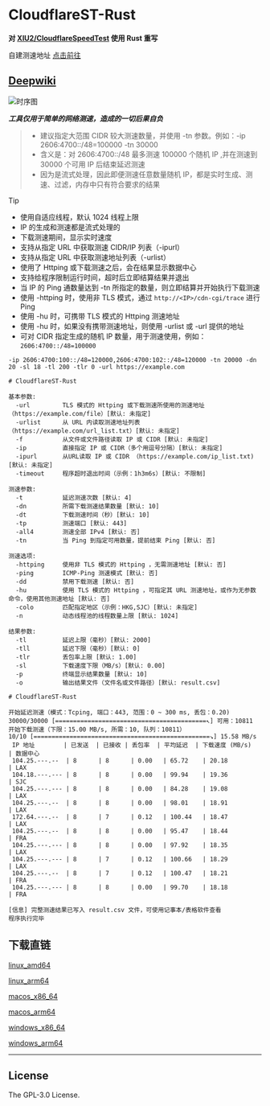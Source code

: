 # CloudflareST-Rust

**对 [XIU2/CloudflareSpeedTest](https://github.com/XIU2/CloudflareSpeedTest) 使用 Rust 重写**

自建测速地址 [点击前往](https://github.com/GuangYu-yu/CF-Workers-SpeedTestURL)

## [Deepwiki](https://deepwiki.com/GuangYu-yu/CloudflareST-Rust)

![时序图](https://gitee.com/zhxdcyy/cfurl/raw/master/4ce77970-3d26-4553-90e9-1d15c65da238.png)

***工具仅用于简单的网络测速，造成的一切后果自负***

> - 建议指定大范围 CIDR 较大测速数量，并使用 -tn 参数。例如：-ip 2606:4700::/48=100000 -tn 30000
> - 含义是：对 2606:4700::/48 最多测速 100000 个随机 IP ,并在测速到 30000 个可用 IP 后结束延迟测速
> - 因为是流式处理，因此即便测速任意数量随机 IP，都是实时生成、测速、过滤，内存中只有符合要求的结果

> [!TIP]
> - 使用自适应线程，默认 1024 线程上限
> - IP 的生成和测速都是流式处理的
> - 下载测速期间，显示实时速度
> - 支持从指定 URL 中获取测速 CIDR/IP 列表（-ipurl）
> - 支持从指定 URL 中获取测速地址列表（-urlist）
> - 使用了 Httping 或下载测速之后，会在结果显示数据中心
> - 支持给程序限制运行时间，超时后立即结算结果并退出
> - 当 IP 的 Ping 通数量达到 -tn 所指定的数量，则立即结算并开始执行下载测速
> - 使用 -httping 时，使用非 TLS 模式，通过 `http://<IP>/cdn-cgi/trace` 进行 Ping
> - 使用 -hu 时，可携带 TLS 模式的 Httping 测速地址
> - 使用 -hu 时，如果没有携带测速地址，则使用 -urlist 或 -url 提供的地址
> - 可对 CIDR 指定生成的随机 IP 数量，用于测速使用，例如： `2606:4700::/48=100000`

```
-ip 2606:4700:100::/48=120000,2606:4700:102::/48=120000 -tn 20000 -dn 20 -sl 18 -tl 200 -tlr 0 -url https://example.com
```

```
# CloudflareST-Rust

基本参数:
  -url         TLS 模式的 Httping 或下载测速所使用的测速地址（https://example.com/file）[默认: 未指定]
  -urlist      从 URL 内读取测速地址列表（https://example.com/url_list.txt）[默认: 未指定]
  -f           从文件或文件路径读取 IP 或 CIDR [默认: 未指定]
  -ip          直接指定 IP 或 CIDR（多个用逗号分隔）[默认: 未指定]
  -ipurl       从URL读取 IP 或 CIDR （https://example.com/ip_list.txt) [默认: 未指定]
  -timeout     程序超时退出时间（示例：1h3m6s）[默认: 不限制]

测速参数:
  -t           延迟测速次数 [默认: 4]
  -dn          所需下载测速结果数量 [默认: 10]
  -dt          下载测速时间（秒）[默认: 10]
  -tp          测速端口 [默认: 443]
  -all4        测速全部 IPv4 [默认: 否]
  -tn          当 Ping 到指定可用数量，提前结束 Ping [默认: 否]

测速选项:
  -httping     使用非 TLS 模式的 Httping ，无需测速地址 [默认: 否]
  -ping        ICMP-Ping 测速模式 [默认: 否]
  -dd          禁用下载测速 [默认: 否]
  -hu          使用 TLS 模式的 Httping ，可指定其 URL 测速地址，或作为无参数命令，使用其他测速地址 [默认: 否]
  -colo        匹配指定地区（示例：HKG,SJC）[默认: 未指定]
  -n           动态线程池的线程数量上限 [默认: 1024]

结果参数:
  -tl          延迟上限（毫秒）[默认: 2000]
  -tll         延迟下限（毫秒）[默认: 0]
  -tlr         丢包率上限 [默认: 1.00]
  -sl          下载速度下限（MB/s）[默认: 0.00]
  -p           终端显示结果数量 [默认: 10]
  -o           输出结果文件（文件名或文件路径）[默认: result.csv]
```

```
# CloudflareST-Rust

开始延迟测速（模式：Tcping, 端口：443, 范围：0 ~ 300 ms, 丢包：0.20)
30000/30000 [==========================================↖] 可用：10811
开始下载测速（下限：15.00 MB/s, 所需：10, 队列：10811）
10/10 [=================================================↘] 15.58 MB/s
 IP 地址        | 已发送  | 已接收 | 丢包率  | 平均延迟  | 下载速度 (MB/s)  | 数据中心
 104.25.---.--  | 8      | 8      | 0.00   | 65.72    | 20.18           | LAX 
 104.18.---.--- | 8      | 8      | 0.00   | 99.94    | 19.36           | SJC 
 104.25.---.--- | 8      | 8      | 0.00   | 84.28    | 19.08           | LAX 
 104.25.---.--  | 8      | 8      | 0.00   | 98.01    | 18.91           | LAX 
 172.64.---.--  | 8      | 7      | 0.12   | 100.44   | 18.47           | LAX 
 104.25.---.--  | 8      | 8      | 0.00   | 95.47    | 18.44           | FRA 
 104.25.---.--- | 8      | 8      | 0.00   | 97.92    | 18.35           | LAX 
 104.25.---.--- | 8      | 7      | 0.12   | 100.66   | 18.29           | LAX 
 104.25.---.--  | 8      | 7      | 0.12   | 100.47   | 18.21           | FRA 
 104.25.---.--- | 8      | 8      | 0.00   | 99.70    | 18.18           | FRA

[信息] 完整测速结果已写入 result.csv 文件，可使用记事本/表格软件查看
程序执行完毕
```

## 下载直链

[linux_amd64](https://raw.githubusercontent.com/GuangYu-yu/CloudflareST-Rust/refs/heads/main/binaries/linux_amd64/CloudflareST-Rust)

[linux_arm64](https://raw.githubusercontent.com/GuangYu-yu/CloudflareST-Rust/refs/heads/main/binaries/linux_arm64/CloudflareST-Rust)

[macos_x86_64](https://raw.githubusercontent.com/GuangYu-yu/CloudflareST-Rust/refs/heads/main/binaries/macos_x86_64/CloudflareST-Rust)

[macos_arm64](https://raw.githubusercontent.com/GuangYu-yu/CloudflareST-Rust/refs/heads/main/binaries/macos_arm64/CloudflareST-Rust)

[windows_x86_64](https://raw.githubusercontent.com/GuangYu-yu/CloudflareST-Rust/refs/heads/main/binaries/windows_x86_64/CloudflareST-Rust.exe)

[windows_arm64](https://raw.githubusercontent.com/GuangYu-yu/CloudflareST-Rust/refs/heads/main/binaries/windows_arm64/CloudflareST-Rust.exe)

****

## License

The GPL-3.0 License.

